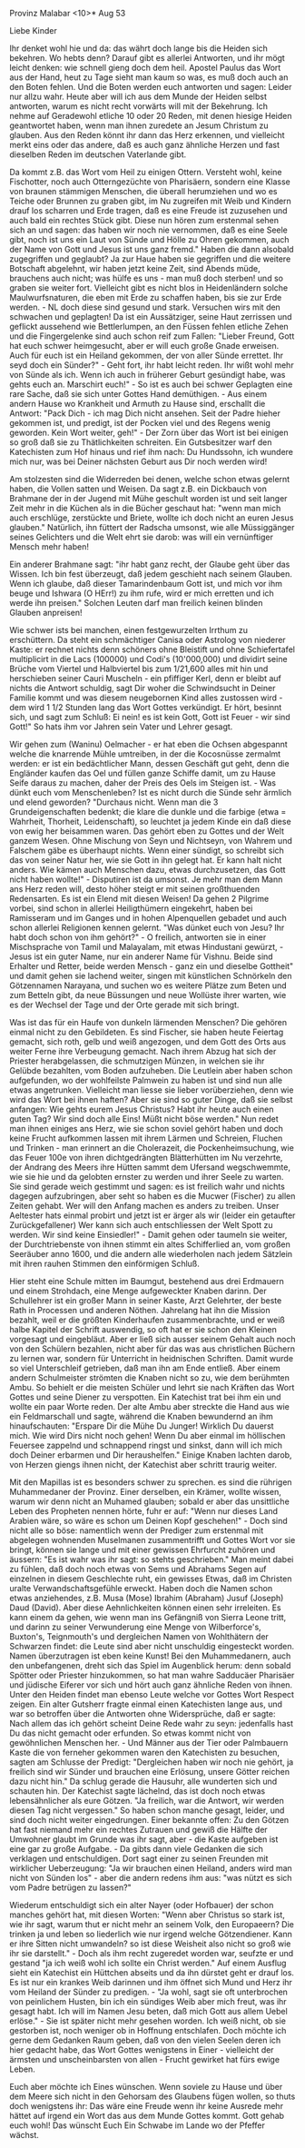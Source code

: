  Provinz Malabar <10>* Aug 53

Liebe Kinder

Ihr denket wohl hie und da: das währt doch lange bis die Heiden sich bekehren. Wo hebts denn? Darauf gibt es allerlei Antworten, und ihr mögt leicht denken: wie schnell gieng doch dem heil. Apostel Paulus das Wort aus der Hand, heut zu Tage sieht man kaum so was, es muß doch auch an den Boten fehlen. Und die Boten werden euch antworten und sagen: Leider nur allzu wahr. Heute aber will ich aus dem Munde der Heiden selbst antworten, warum es nicht recht vorwärts will mit der Bekehrung. Ich nehme auf Geradewohl etliche 10 oder 20 Reden, mit denen hiesige Heiden geantwortet haben, wenn man ihnen zuredete an Jesum Christum zu glauben. Aus den Reden könnt ihr dann das Herz erkennen, und vielleicht merkt eins oder das andere, daß es auch ganz ähnliche Herzen und fast dieselben Reden im deutschen Vaterlande gibt.

Da kommt z.B. das Wort vom Heil zu einigen Ottern. Versteht wohl, keine Fischotter, noch auch Otterngezüchte von Pharisäern, sondern eine Klasse von braunen stämmigen Menschen, die überall herumziehen und wo es Teiche oder Brunnen zu graben gibt, im Nu zugreifen mit Weib und Kindern drauf los scharren und Erde tragen, daß es eine Freude ist zuzusehen und auch bald ein rechtes Stück gibt. Diese nun hören zum erstenmal sehen sich an und sagen: das haben wir noch nie vernommen, daß es eine Seele gibt, noch ist uns ein Laut von Sünde und Hölle zu Ohren gekommen, auch der Name von Gott und Jesus ist uns ganz fremd." Haben die dann alsobald zugegriffen und geglaubt? Ja zur Haue haben sie gegriffen und die weitere Botschaft abgelehnt, wir haben jetzt keine Zeit, sind Abends müde, brauchens auch nicht; was hülfe es uns - man muß doch sterben! und so graben sie weiter fort. Vielleicht gibt es nicht blos in Heidenländern solche Maulwurfsnaturen, die eben mit Erde zu schaffen haben, bis sie zur Erde werden. - NL doch diese sind gesund und stark. Versuchen wirs mit den schwachen und geplagten! Da ist ein Aussätziger, seine Haut zerrissen und geflickt aussehend wie Bettlerlumpen, an den Füssen fehlen etliche Zehen und die Fingergelenke sind auch schon reif zum Fallen: "Lieber Freund, Gott hat euch schwer heimgesucht, aber er will euch große Gnade erweisen. Auch für euch ist ein Heiland gekommen, der von aller Sünde errettet. Ihr seyd doch ein Sünder?" - Geht fort, ihr habt leicht reden. Ihr wißt wohl mehr von Sünde als ich. Wenn ich auch in früherer Geburt gesündigt habe, was gehts euch an. Marschirt euch!" - So ist es auch bei schwer Geplagten eine rare Sache, daß sie sich unter Gottes Hand demüthigen. - Aus einem andern Hause wo Krankheit und Armuth zu Hause sind, erschallt die Antwort: "Pack Dich - ich mag Dich nicht ansehen. Seit der Padre hieher gekommen ist, und predigt, ist der Pocken viel und des Regens wenig geworden. Kein Wort weiter, geh!" - 
Der Zorn über das Wort ist bei einigen so groß daß sie zu Thätlichkeiten schreiten. Ein Gutsbesitzer warf den Katechisten zum Hof hinaus und rief ihm nach: Du Hundssohn, ich wundere mich nur, was bei Deiner nächsten Geburt aus Dir noch werden wird!

Am stolzesten sind die Widerreden bei denen, welche schon etwas gelernt haben, die Vollen satten und Weisen. Da sagt z.B. ein Dickbauch von Brahmane der in der Jugend mit Mühe geschult worden ist und seit langer Zeit mehr in die Küchen als in die Bücher geschaut hat: "wenn man mich auch erschlüge, zerstückte und Briete, wollte ich doch nicht an euren Jesus glauben." Natürlich, ihn füttert der Radscha umsonst, wie alle Müssiggänger seines Gelichters und die Welt ehrt sie darob: was will ein vernünftiger Mensch mehr haben!

Ein anderer Brahmane sagt: "ihr habt ganz recht, der Glaube geht über das Wissen. Ich bin fest überzeugt, daß jedem geschieht nach seinem Glauben. Wenn ich glaube, daß dieser Tamarindenbaum Gott ist, und mich vor ihm beuge und Ishwara (O HErr!) zu ihm rufe, wird er mich erretten und ich werde ihn preisen." Solchen Leuten darf man freilich keinen blinden Glauben anpreisen!

Wie schwer ists bei manchen, einen festgewurzelten Irrthum zu erschüttern. Da steht ein schmächtiger Canisa oder Astrolog von niederer Kaste: er rechnet nichts denn schöners ohne Bleistift und ohne Schiefertafel multiplicirt in die Lacs (100000) und Codi's (10'000,000) und dividirt seine Brüche vom Viertel und Halbviertel bis zum 1/21,600 alles mit hin und herschieben seiner Cauri Muscheln - ein pfiffiger Kerl, denn er bleibt auf nichts die Antwort schuldig, sagt Dir woher die Schwindsucht in Deiner Familie kommt und was diesem neugebornen Kind alles zustossen wird - dem wird 1 1/2 Stunden lang das Wort Gottes verkündigt. Er hört, besinnt sich, und sagt zum Schluß: Ei nein! es ist kein Gott, Gott ist Feuer - wir sind Gott!" So hats ihm vor Jahren sein Vater und Lehrer gesagt.

Wir gehen zum (Waninu) Oelmacher - er hat eben die Ochsen abgespannt welche die knarrende Mühle umtreiben, in der die Kocosnüsse zermalmt werden: er ist ein bedächtlicher Mann, dessen Geschäft gut geht, denn die Engländer kaufen das Oel und füllen ganze Schiffe damit, um zu Hause Seife daraus zu machen, daher der Preis des Oels im Steigen ist. - Was dünkt euch vom Menschenleben? Ist es nicht durch die Sünde sehr ärmlich und elend geworden? "Durchaus nicht. Wenn man die 3 Grundeigenschaften bedenkt; die klare die dunkle und die farbige (etwa <soviel als> = Wahrheit, Thorheit, Leidenschaft), so leuchtet ja jedem Kinde ein daß diese von ewig her beisammen waren. Das gehört eben zu Gottes und der Welt ganzem Wesen. Ohne Mischung von Seyn und Nichtseyn, von Wahrem und Falschem gäbe es überhaupt nichts. Wenn einer sündigt, so schreibt sich das von seiner Natur her, wie sie Gott in ihn gelegt hat. Er kann halt nicht anders. Wie kämen auch Menschen dazu, etwas durchzusetzen, das Gott nicht haben wollte!" - Disputiren ist da umsonst. Je mehr man dem Mann ans Herz reden will, desto höher steigt er mit seinen großthuenden Redensarten. Es ist ein Elend mit diesen Weisen! 
Da gehen 2 Pilgrime vorbei, sind schon in allerlei Heiligthümern eingekehrt, haben bei Ramisseram und im Ganges und in hohen Alpenquellen gebadet und auch schon allerlei Religionen kennen gelernt. "Was dünket euch von Jesu? Ihr habt doch schon von ihm gehört?" - O freilich, antworten sie in einer Mischsprache von Tamil und Malayalam, mit etwas Hindustani gewürzt, - Jesus ist ein guter Name, nur ein anderer Name für Vishnu. Beide sind Erhalter und Retter, beide werden Mensch - ganz ein und dieselbe Gottheit" und damit gehen sie lachend weiter, singen mit künstlichen Schnörkeln den Götzennamen Narayana, und suchen wo es weitere Plätze zum Beten und zum Betteln gibt, da neue Büssungen und neue Wollüste ihrer warten, wie es der Wechsel der Tage und der Orte gerade mit sich bringt.

Was ist das für ein Haufe von dunkeln lärmenden Menschen? Die gehören einmal nicht zu den Gebildeten. Es sind Fischer, sie haben heute Feiertag gemacht, sich roth, gelb und weiß angezogen, und dem Gott des Orts aus weiter Ferne ihre Verbeugung gemacht. Nach ihrem Abzug hat sich der Priester herabgelassen, die schmutzigen Münzen, in welchen sie ihr Gelübde bezahlten, vom Boden aufzuheben. Die Leutlein aber haben schon aufgefunden, wo der wohlfeilste Palmwein zu haben ist und sind nun alle etwas angetrunken. Vielleicht man liesse sie lieber vorüberziehen, denn wie wird das Wort bei ihnen haften? Aber sie sind so guter Dinge, daß sie selbst anfangen: Wie gehts eurem Jesus Christus? Habt ihr heute auch einen guten Tag? Wir sind doch alle Eins! Müßt nicht böse werden." Nun redet man ihnen einiges ans Herz, wie sie schon soviel gehört haben und doch keine Frucht aufkommen lassen mit ihrem Lärmen und Schreien, Fluchen und Trinken - man erinnert an die Cholerazeit, die Pockenheimsuchung, wie das Feuer 100e von ihren dichtgedrängten Blätterhütten im Nu verzehrte, der Andrang des Meers ihre Hütten sammt dem Ufersand wegschwemmte, wie sie hie und da gelobten ernster zu werden und ihrer Seele zu warten. Sie sind gerade weich gestimmt und sagen: es ist freilich wahr und nichts dagegen aufzubringen, aber seht so haben es die Mucwer (Fischer) zu allen Zeiten gehabt. Wer will den Anfang machen es anders zu treiben. Unser Aeltester hats einmal probirt und jetzt ist er ärger als wir (leider ein getaufter Zurückgefallener) Wer kann sich auch entschliessen der Welt Spott zu werden. Wir sind keine Einsiedler!" - Damit gehen oder taumeln sie weiter, der Durchtriebenste von ihnen stimmt ein altes Schifferlied an, vom großen Seeräuber anno 1600, und die andern alle wiederholen nach jedem Sätzlein mit ihren rauhen Stimmen den einförmigen Schluß.

Hier steht eine Schule mitten im Baumgut, bestehend aus drei Erdmauern und einem Strohdach, eine Menge aufgeweckter Knaben darinn. Der Schullehrer ist ein großer Mann in seiner Kaste, Arzt Gelehrter, der beste Rath in Processen und anderen Nöthen. Jahrelang hat ihn die Mission bezahlt, weil er die größten Kinderhaufen zusammenbrachte, und er weiß halbe Kapitel der Schrift auswendig, so oft hat er sie schon den Kleinen vorgesagt und eingebläut. Aber er ließ sich ausser seinem Gehalt auch noch von den Schülern bezahlen, nicht aber für das was aus christlichen Büchern zu lernen war, sondern für Unterricht in heidnischen Schriften. Damit wurde so viel Unterschleif getrieben, daß man ihn am Ende entließ. Aber einem andern Schulmeister strömten die Knaben nicht so zu, wie dem berühmten Ambu. So behielt er die meisten Schüler und lehrt sie nach Kräften das Wort Gottes und seine Diener zu verspotten. Ein Katechist trat bei ihm ein und wollte ein paar Worte reden. Der alte Ambu aber streckte die Hand aus wie ein Feldmarschall und sagte, während die Knaben bewundernd an ihm hinaufschauten: "Erspare Dir die Mühe Du Junger! Wirklich Du dauerst mich. Wie wird Dirs nicht noch gehen! Wenn Du aber einmal im höllischen Feuersee zappelnd und schnappend ringst und sinkst, dann will ich mich doch Deiner erbarmen und Dir heraushelfen." Einige Knaben lachten darob, von Herzen giengs ihnen nicht, der Katechist aber schritt traurig weiter.

Mit den Mapillas ist es besonders schwer zu sprechen. es sind die rührigen Muhammedaner der Provinz. Einer derselben, ein Krämer, wollte wissen, warum wir denn nicht an Muhamed glauben; sobald er aber das unsittliche Leben des Propheten nennen hörte, fuhr er auf: "Wenn nur dieses Land Arabien wäre, so wäre es schon um Deinen Kopf geschehen!" - Doch sind nicht alle so böse: namentlich wenn der Prediger zum erstenmal mit abgelegen wohnenden Muselmanen zusammentrifft und Gottes Wort vor sie bringt, können sie lange und mit einer gewissen Ehrfurcht zuhören und äussern: "Es ist wahr was ihr sagt: so stehts geschrieben." Man meint dabei zu fühlen, daß doch noch etwas von Sems und Abrahams Segen auf einzelnen in diesem Geschlechte ruht, ein gewisses Etwas, daß im Christen uralte Verwandschaftsgefühle erweckt. Haben doch die Namen schon etwas anziehendes, z.B. Musa (Mose) Ibrahim (Abraham) Jusuf (Joseph) Daud (David). Aber diese Aehnlichkeiten können einen sehr irreleiten. Es kann einem da gehen, wie wenn man ins Gefängniß von Sierra Leone tritt, und darinn zu seiner Verwunderung eine Menge von Wilberforce's, Buxton's, Teignmouth's und dergleichen Namen von Wohlthätern der Schwarzen findet: die Leute sind aber nicht unschuldig eingesteckt worden. Namen überzutragen ist eben keine Kunst! Bei den Muhammedanern, auch den unbefangenen, dreht sich das Spiel im Augenblick herum: denn sobald Spötter oder Priester hinzukommen, so hat man wahre Sadducäer Pharisäer und jüdische Eiferer vor sich und hört auch ganz ähnliche Reden von ihnen. 
Unter den Heiden findet man ebenso Leute welche vor Gottes Wort Respect zeigen. Ein alter Gutsherr fragte einmal einen Katechisten lange aus, und war so betroffen über die Antworten ohne Widersprüche, daß er sagte: Nach allem das ich gehört scheint Deine Rede wahr zu seyn: jedenfalls hast Du das nicht gemacht oder erfunden. So etwas kommt nicht von gewöhnlichen Menschen her. - Und Männer aus der Tier oder Palmbauern Kaste die von ferneher gekommen waren den Katechisten zu besuchen, sagten am Schlusse der Predigt: "Dergleichen haben wir noch nie gehört, ja freilich sind wir Sünder und brauchen eine Erlösung, unsere Götter reichen dazu nicht hin." Da schlug gerade die Hausuhr, alle wunderten sich und schauten hin. Der Katechist sagte lächelnd, das ist doch noch etwas lebensähnlicher als eure Götzen. "Ja freilich, war die Antwort, wir werden diesen Tag nicht vergessen." So haben schon manche gesagt, leider, und sind doch nicht weiter eingedrungen. Einer bekannte offen: Zu den Götzen hat fast niemand mehr ein rechtes Zutrauen und gewiß die Hälfte der Umwohner glaubt im Grunde was ihr sagt, aber - die Kaste aufgeben ist eine gar zu große Aufgabe. - Da gibts dann viele Gedanken die sich verklagen und entschuldigen. Dort sagt einer zu seinen Freunden mit wirklicher Ueberzeugung: "Ja wir brauchen einen Heiland, anders wird man nicht von Sünden los" - aber die andern redens ihm aus: "was nützt es sich vom Padre betrügen zu lassen?"

Wiederum entschuldigt sich ein alter Nayer (oder Hofbauer) der schon manches gehört hat, mit diesen Worten: "Wenn aber Christus so stark ist, wie ihr sagt, warum thut er nicht mehr an seinem Volk, den Europaeern? Die trinken ja und leben so liederlich wie nur irgend welche Götzendiener. Kann er ihre Sitten nicht umwandeln? so ist diese Weisheit also nicht so groß wie ihr sie darstellt." - Doch als ihm recht zugeredet worden war, seufzte er und gestand "ja ich weiß wohl ich sollte ein Christ werden." 
Auf einem Ausflug sieht ein Katechist ein Hüttchen abseits und da ihn dürstet geht er drauf los. Es ist nur ein krankes Weib darinnen und ihm öffnet sich Mund und Herz ihr vom Heiland der Sünder zu predigen. - "Ja wohl, sagt sie oft unterbrochen von peinlichem Husten, bin ich ein sündiges Weib aber mich freut, was ihr gesagt habt. Ich will im Namen Jesu beten, daß mich Gott aus allem Uebel erlöse." - Sie ist später nicht mehr gesehen worden. Ich weiß nicht, ob sie gestorben ist, noch weniger ob in Hoffnung entschlafen. Doch möchte ich gerne dem Gedanken Raum geben, daß von den vielen Seelen deren ich hier gedacht habe, das Wort Gottes wenigstens in Einer - vielleicht der ärmsten und unscheinbarsten von allen - Frucht gewirket hat fürs ewige Leben.

Euch aber möchte ich Eines wünschen. Wenn soviele zu Hause und über dem Meere sich nicht in den Gehorsam des Glaubens fügen wollen, so thuts doch wenigstens ihr: Das wäre eine Freude wenn ihr keine Ausrede mehr hättet auf irgend ein Wort das aus dem Munde Gottes kommt. Gott gehab euch wohl! Das wünscht Euch
 Ein Schwabe im Lande
 wo der Pfeffer wächst.
